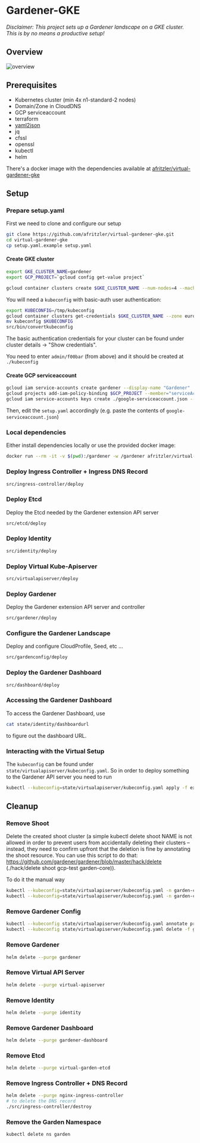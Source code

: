 # Gardener-GKE

_Disclaimer: This project sets up a Gardener landscape on a GKE cluster. This is by no means a productive setup!_

## Overview

![overview](images/overview.png)

## Prerequisites

* Kubernetes cluster (min 4x n1-standard-2 nodes)
* Domain/Zone in CloudDNS
* GCP serviceaccount
* terraform
* [yaml2json](https://github.com/bronze1man/yaml2json)
* jq
* cfssl
* openssl
* kubectl
* helm

There's a docker image with the dependencies available at [afritzler/virtual-gardener-gke](https://cloud.docker.com/repository/docker/afritzler/virtual-gardener-gke)

## Setup

### Prepare setup.yaml

First we need to clone and configure our setup

```bash
git clone https://github.com/afritzler/virtual-gardener-gke.git
cd virtual-gardener-gke
cp setup.yaml.example setup.yaml
```

#### Create GKE cluster

```bash
export GKE_CLUSTER_NAME=gardener
export GCP_PROJECT=`gcloud config get-value project`

gcloud container clusters create $GKE_CLUSTER_NAME --num-nodes=4 --machine-type=n1-standard-4 --zone=europe-west1-b --enable-basic-auth --password f00bar
```

You will need a `kubeconfig` with basic-auth user authentication:

```bash
export KUBECONFIG=/tmp/kubeconfig
gcloud container clusters get-credentials $GKE_CLUSTER_NAME --zone europe-west1-b --project $GCP_PROJECT
mv kubeconfig $KUBECONFIG
src/bin/convertkubeconfig
```

The basic authentication credentials for your cluster can be found under cluster details -> "Show credentials".

You need to enter `admin/f00bar` (from above) and it should be created at `./kubeconfig`

#### Create GCP serviceaccount

```bash
gcloud iam service-accounts create gardener --display-name "Gardener"
gcloud projects add-iam-policy-binding $GCP_PROJECT --member="serviceAccount:gardener@$GCP_PROJECT.iam.gserviceaccount.com" --role="roles/editor"
gcloud iam service-accounts keys create ./google-serviceaccount.json --iam-account gardener@$GCP_PROJECT.iam.gserviceaccount.com
```

Then, edit the `setup.yaml` accordingly (e.g. paste the contents of `google-serviceaccount.json`)

### Local dependencies

Either install dependencies locally or use the provided docker image:

```bash
docker run --rm -it -v $(pwd):/gardener -w /gardener afritzler/virtual-gardener-gke
```

### Deploy Ingress Controller + Ingress DNS Record

```bash
src/ingress-controller/deploy
```

### Deploy Etcd

Deploy the Etcd needed by the Gardener extension API server

```bash
src/etcd/deploy
```

### Deploy Identity

```bash
src/identity/deploy
```

### Deploy Virtual Kube-Apiserver

```bash
src/virtualapiserver/deploy
```

### Deploy Gardener

Deploy the Gardener extension API server and controller

```bash
src/gardener/deploy
```

### Configure the Gardener Landscape

Deploy and configure CloudProfile, Seed, etc ...

```bash
src/gardenconfig/deploy
```

### Deploy the Gardener Dashboard

```bash
src/dashboard/deploy
```

### Accessing the Gardener Dashboard

To access the Gardener Dashboard, use

```bash
cat state/identity/dashboardurl
```

to figure out the dashboard URL.

### Interacting with the Virtual Setup

The `kubeconfig` can be found under `state/virtualapiserver/kubeconfig.yaml`. So in order to deploy something to the Gardener API server you need to run

```bash
kubectl --kubeconfig=state/virtualapiserver/kubeconfig.yaml apply -f examples/shoot.yaml
```

## Cleanup

### Remove Shoot

Delete the created shoot cluster (a simple kubectl delete shoot NAME is not allowed in order to prevent users from accidentally deleting their clusters – instead, they need to confirm upfront that the deletion is fine by annotating the shoot resource. You can use this script to do that: https://github.com/gardener/gardener/blob/master/hack/delete (./hack/delete shoot gcp-test garden-core)).

To do it the manual way

```bash
kubectl --kubeconfig=state/virtualapiserver/kubeconfig.yaml -n garden-core annotate shoot gcp-test confirmation.garden.sapcloud.io/deletion=true --overwrite
kubectl --kubeconfig=state/virtualapiserver/kubeconfig.yaml -n garden-core delete shoot gcp-test
```

### Remove Gardener Config

```bash
kubectl --kubeconfig state/virtualapiserver/kubeconfig.yaml annotate project core confirmation.garden.sapcloud.io/deletion=true --overwrite
kubectl --kubeconfig state/virtualapiserver/kubeconfig.yaml delete -f gen/gardenconfig/config.yaml
```

### Remove Gardener

```bash
helm delete --purge gardener
```

### Remove Virtual API Server

```bash
helm delete --purge virtual-apiserver
```

### Remove Identity

```bash
helm delete --purge identity
```

### Remove Gardener Dashboard

```bash
helm delete --purge gardener-dashboard
```

### Remove Etcd

```bash
helm delete --purge virtual-garden-etcd
```

### Remove Ingress Controller + DNS Record

```bash
helm delete --purge nginx-ingress-controller
# to delete the DNS record
./src/ingress-controller/destroy
```

### Remove the Garden Namespace

```bash
kubectl delete ns garden
```
